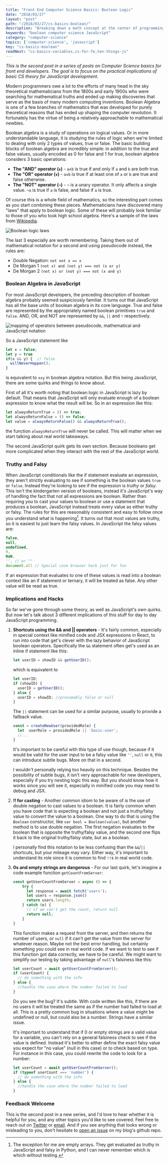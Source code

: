 ```yaml
---
title: "Front End Computer Science Basics: Boolean Logic"
date: "2018/03/27"
layout: "post"
path: "/2018/03/27/cs-basics-boolean/"
description: "Breaking down a math concept at the center of programming"
keywords: "boolean computer science JavaScript"
category: "computer-science"
topics: ['computer-science', 'javascript']
key: "cs-basics-boolean"
readNext: "cs-basics-variables,cs-for-fe,ten-things-js"
---
```


*This is the second post in a series of posts on Computer Science basics for front end developers.  The goal is to focus on the practical implications of basic CS theory for JavaScript development.*

Modern programmers owe a lot to the efforts of many head in the sky theoretical mathematicians from the 1800s and early 1900s who were searching for mathematical truths and ended up making discoveries that serve as the basis of many modern computing inventions.  Boolean Algebra is one of a few branches of mathematics that was developed for purely theoretical reasons that has ended up shaping the computer revolution.  It fortunately has the virtue of being a relatively approachable to mathematical newbies.

Boolean algebra is a study of operations on logical values. Or in more understandable language, it is studying the rules of logic when we're limited to dealing with only 2 types of values, true or false.  The basic building blocks of boolean algebra are incredibly simple: in addition to the true and false values, usually encoded as 0 for false and 1 for true, boolean algebra considers 3 basic operations:

- **The "AND" operator (`∧`)** - `a∧b` is true if and only if `a` and `b` are both true.
- **The "OR" operator (`∨`)** - `a∨b` is true if at least one of `a` or `b` are true and false otherwise.
- **The "NOT" operator (`¬`)** - `¬` is a unary operator. It only affects a single value.  `¬a` is true if `a` is false, and false if `a` is true.

Of course this is a whole field of mathematics, so the interesting part comes as you start combining these pieces.  Mathematicians have discovered many "laws" that apply to boolean logic.  Some of these will probably look familiar to those of you who took high school algebra.  Here's a sample of the laws from [Wikipedia](https://en.wikipedia.org/wiki/Boolean_algebra).

![Boolean logic laws](boolean-laws.png)

The last 3 especially are worth remembering.  Taking them out of mathematical notation for a second and using pseudocode instead, the rules are:

- Double Negation: `not not x == x`
- De Morgan 1 `(not x) and (not y) === not (x or y)`
- De Morgan 2 `(not x) or (not y) === not (x and y)`

### Boolean Algebra in JavaScript

For most JavaScript developers, the preceding description of boolean algebra probably seemed suspiciously familiar.  It turns out that JavaScript has all the base units of boolean algebra in its core language.  True and false are represented by the appropriately named boolean primitives `true` and `false`.  AND, OR, and NOT are represented by `&&`, `||` and `!` respectively.

![mapping of operators between pseudocode, mathematical and JavaScript notation](boolean-mappings.png)

So a JavaScript statement like

```javascript
let x = false;
let y = true
if(x && y) {  // false
  willNeverHappen();
}
```

is equivalent to `x∧y` in boolean algebra notation.  But this being JavaScript, there are some quirks and things to know about.

First of all it's worth noting that boolean logic in JavaScript is lazy by default.  That means that JavaScript will only evaluate enough of a boolean expression to know what the result will be.  So in an expression like this:

```javascript
let alwaysReturnTrue = () => true;
let alwaysReturnFalse = () => false;
let value = alwaysReturnFalse() && alwaysReturnTrue();
```

the function `alwaysReturnTrue` will never be called.  This will matter when we start talking about real world takeaways.

The second JavaScript quirk gets its own section.  Because booleans get more complicated when they interact with the rest of the JavaScript world.

### Truthy and Falsy

When JavaScript conditionals like the if statement evaluate an expression, they aren't strictly evaluating to see if something is the boolean values `true` or `false`.   Instead they're looking to see if the expression is *truthy* or *falsy*.  This isn't the kindergarten version of booleans, instead it's JavaScript's way of handling the fact that not all expressions are boolean.  Rather than requiring you to cast your values to boolean or use a statement that produces a boolean, JavaScript instead treats every value as either truthy or falsy.  The rules for this are reasonably consistent and easy to follow once you understand what is happening[^1].  It turns out that most values are truthy, so it is easiest to just learn the falsy values.  In JavaScript the falsy values are:

```javascript
false,
null,
undefined,
0,
NaN,
'', // or ""
document.all // Special case browser hack just for fun
```

If an expression that evaluates to one of these values is read into a boolean context like an if statement or ternary, it will be treated as false.  Any other value will be read as true.

### Implications and Hacks

So far we've gone through some theory, as well as JavaScript's own quirks.  But now let's talk about 3 different implications of this stuff for day to day JavaScript programming.

1. **Shortcuts using the  && and || operators** - It's fairly common, especially in special context like minified code and JSX expressions in React, to run into code that get's clever with the lazy behavior of JavaScript boolean operators.  Specifically the `&&` statement often get's used as an inline if statement like this:

    ```javascript
    let userID = showID && getUserID();
    ```

    which is equivalent to

    ```javascript
    let userID;
    if (showID) {
      userID = getUserID();
    } else {
      userID = showID; //presumably false or null
    }
    ```

    The `||` statement can be used for a similar purpose, usually to provide a fallback value.

    ```javascript
    const = createNewUser(providedRole) {
      let  userRole = providedRole || 'basic-user';
      //...
    }
    ```

    It's important to be careful with this type of use though, because if it would be valid for the user input to be a falsy value like `''`, `null` or `0`, this can introduce subtle bugs.  More on that in a second.

    I wouldn't personally relying too heavily on this technique.  Besides the possibility of subtle bugs, it isn't very approachable for new developers, especially if you try nesting logic this way.  But you should know how it works since you will see it, especially in minified code you may need to debug and JSX.

2. **!! for casting** - Another common idiom to be aware of is the use of double negation to cast values to a boolean.  It is fairly common when you have code that is expecting a boolean and not just a truthy/falsy value to convert the value to a boolean.  One way to do that is using the `Boolean` constructor, like `var bool = Boolean(value)`, but another method is to use double negation.  The first negation evaluates to the boolean that is opposite the truthy/falsy value, and the second one flips it back to the original truthy/falsy state, but as a boolean.

    I personally find this notation to be less confusing than the `&&`/`||` shortcuts, but your mileage may vary.  Either way, it's important to understand its role since it is common to find `!!`s in real world code.

3. **0s and empty strings are dangerous** - For our last quirk, let's imagine a code example function `getCountFromServer`:

    ```javascript
    const getUserCountFromServer = async () => {
        try {
          let response = await fetch('users');
          let users = response.json()
          return users.length;
        } catch (e) {
          // if we can't get the count, return null
          return null;
        }
    }
    ```

    This function makes a request from the server, and then returns the number of users, or `null` if it can't get the value from the server for whatever reason.  Maybe not the best error handling, but certainly something you could see in real world code.  If we want to test to see if this function got data correctly, we have to be careful.  We might want to simplify our testing by taking advantage of `null`'s falsiness like this:

    ```javascript
    let userCount = await getUserCountFromServer();
    if (userCount) {
      // do something with the info
    } else {
      //handle the case where the number failed to load
    }
    ```

    Do you see the bug?  It's subtle.  With code written like this, if there are no users it will be treated the same as if the number had failed to load at all.  This is a pretty common bug in situations where a value might be undefined or null, but could also be a number.  Strings have a similar issue.

    It's important to understand that if 0 or empty strings are a valid value for a variable, you can't rely on a general falsiness check to see if the value is defined.  Instead it's better to either define the exact falsy value you expect for "no value" (null in this case) or to check based on type.  For instance in this case, you could rewrite the code to look for a number:

    ```javascript
    let userCount = await getUserCountFromServer();
    if (typeof userCount === 'number') {
      // do something with the info
    } else {
      //handle the case where the number failed to load
    }
    ```

### Feedback Welcome

This is the second post in a new series, and I'd love to hear whether it is helpful for you, and any other topics you'd like to see covered. Feel free to reach out on [Twitter](https://twitter.com/_benmccormick) or [email](mailto:ben@benmccormick.org).  And if you see anything that looks wrong or misleading to you, don't hesitate to [open an issue](https://github.com/benmccormick/benmccormickorg/issues/new) on my blog's github repo.



[^1]: The exception for me are empty arrays.  They get evaluated as truthy in JavaScript and falsy in Python, and I can never remember which is which without testing.
